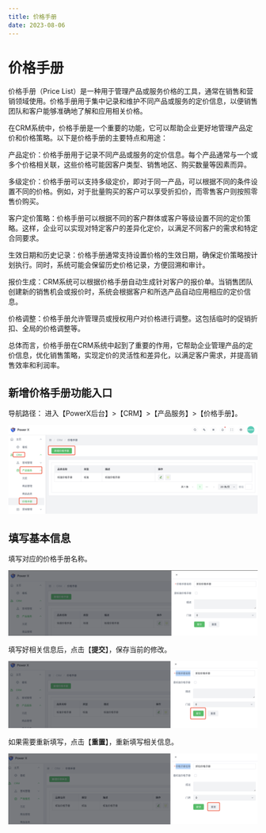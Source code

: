 ```yaml
---
title: 价格手册
date: 2023-08-06
---
```



# 价格手册

价格手册（Price List）是一种用于管理产品或服务价格的工具，通常在销售和营销领域使用。价格手册用于集中记录和维护不同产品或服务的定价信息，以便销售团队和客户能够准确地了解和应用相关价格。

在CRM系统中，价格手册是一个重要的功能，它可以帮助企业更好地管理产品定价和价格策略。以下是价格手册的主要特点和用途：

产品定价：价格手册用于记录不同产品或服务的定价信息。每个产品通常与一个或多个价格相关联，这些价格可能因客户类型、销售地区、购买数量等因素而异。

多级定价：价格手册可以支持多级定价，即对于同一产品，可以根据不同的条件设置不同的价格。例如，对于批量购买的客户可以享受折扣价，而零售客户则按照零售价购买。

客户定价策略：价格手册可以根据不同的客户群体或客户等级设置不同的定价策略。这样，企业可以实现对特定客户的差异化定价，以满足不同客户的需求和特定合同要求。

生效日期和历史记录：价格手册通常支持设置价格的生效日期，确保定价策略按计划执行。同时，系统可能会保留历史价格记录，方便回溯和审计。

报价生成：CRM系统可以根据价格手册自动生成针对客户的报价单。当销售团队创建新的销售机会或报价时，系统会根据客户和所选产品自动应用相应的定价信息。

价格调整：价格手册允许管理员或授权用户对价格进行调整。这包括临时的促销折扣、全局的价格调整等。

总体而言，价格手册在CRM系统中起到了重要的作用，它帮助企业管理产品的定价信息，优化销售策略，实现定价的灵活性和差异化，以满足客户需求，并提高销售效率和利润率。

## 新增价格手册功能入口

导航路径： 进入【PowerX后台】>【CRM】>【产品服务】>【价格手册】。

![](images/price_book_create.png)

## 填写基本信息

填写对应的价格手册名称。

![](images/price_book_create_detail.png)

填写好相关信息后，点击【**提交**】，保存当前的修改。

![](images/price_book_create_detail_1.png)

如果需要重新填写，点击【**重置**】，重新填写相关信息。

![](images/price_book_create_detail_2.png)

